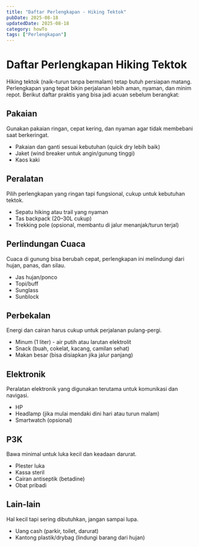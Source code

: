 ```yaml
---
title: "Daftar Perlengkapan - Hiking Tektok"
pubDate: 2025-08-18
updatedDate: 2025-08-18
category: howTo
tags: ["Perlengkapan"]
---
```


# Daftar Perlengkapan Hiking Tektok

Hiking tektok (naik–turun tanpa bermalam) tetap butuh persiapan matang. Perlengkapan yang tepat bikin perjalanan lebih aman, nyaman, dan minim repot. Berikut daftar praktis yang bisa jadi acuan sebelum berangkat:

## Pakaian

Gunakan pakaian ringan, cepat kering, dan nyaman agar tidak membebani saat berkeringat.
- Pakaian dan ganti sesuai kebutuhan (quick dry lebih baik)
- Jaket (wind breaker untuk angin/gunung tinggi)
- Kaos kaki

## Peralatan

Pilih perlengkapan yang ringan tapi fungsional, cukup untuk kebutuhan tektok.
- Sepatu hiking atau trail yang nyaman
- Tas backpack (20–30L cukup)
- Trekking pole (opsional, membantu di jalur menanjak/turun terjal)

## Perlindungan Cuaca

Cuaca di gunung bisa berubah cepat, perlengkapan ini melindungi dari hujan, panas, dan silau.
- Jas hujan/ponco
- Topi/buff
- Sunglass
- Sunblock

## Perbekalan

Energi dan cairan harus cukup untuk perjalanan pulang-pergi.
- Minum (1 liter) - air putih atau larutan elektrolit
- Snack (buah, cokelat, kacang, camilan sehat)
- Makan besar (bisa disiapkan jika jalur panjang)

## Elektronik

Peralatan elektronik yang digunakan terutama untuk komunikasi dan navigasi.
- HP
- Headlamp (jika mulai mendaki dini hari atau turun malam)
- Smartwatch (opsional)

## P3K

Bawa minimal untuk luka kecil dan keadaan darurat.
- Plester luka
- Kassa steril
- Cairan antiseptik (betadine)
- Obat pribadi

## Lain-lain

Hal kecil tapi sering dibutuhkan, jangan sampai lupa.
- Uang cash (parkir, toilet, darurat)
- Kantong plastik/drybag (lindungi barang dari hujan)
